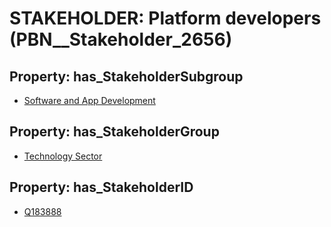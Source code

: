 # STAKEHOLDER: __Platform developers__ (PBN__Stakeholder_2656)

## Property: has_StakeholderSubgroup

* [Software and App Development](PBN__StakeholderSubgroup_70)

## Property: has_StakeholderGroup

* [Technology Sector](PBN__StakeholderGroup_12)

## Property: has_StakeholderID

* [Q183888](Q183888)


